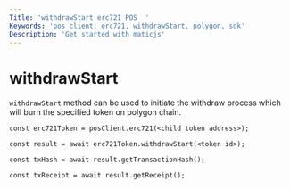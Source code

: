 ```yaml
---
Title: 'withdrawStart erc721 POS  '
Keywords: 'pos client, erc721, withdrawStart, polygon, sdk'
Description: 'Get started with maticjs'
---
```


# withdrawStart

`withdrawStart` method can be used to initiate the withdraw process which will burn the specified token on polygon chain.

```
const erc721Token = posClient.erc721(<child token address>);

const result = await erc721Token.withdrawStart(<token id>);

const txHash = await result.getTransactionHash();

const txReceipt = await result.getReceipt();

```
